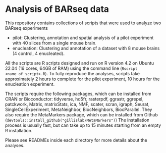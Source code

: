 Analysis of BARseq data
===


This repository contains collections of scripts that were used to analyze two BARseq experiments
 - pilot: Clustering, annotation and spatial analysis of a pilot experiment with 40 slices from a single mouse brain.
 - enucleation: Clustering and annotation of a dataset with 8 mouse brains (4 control, 4 enucleated).

All the scripts are R scripts designed and run on R version 4.2 on Ubuntu 22.04 (16 cores, 64GB of RAM) using the command line (`Rscript <name_of_script>.R`).
To fully reproduce the analyses, scripts take approximately 2 hours to complete for the pilot experiment, 10 hours for the enucleation experiment.

The scripts require the following packages, which can be installed from CRAN or Bioconductor:
tidyverse, hd5fr, rasterpdf, ggrastr, ggrepel, patckwork, Matrix, matrixStats, ica, NMF,
scater, scran, igraph, Seurat, SingleCellExperiment, MetaNeighbor, BiocNeighbors, BiocParallel.
They also require the MetaMarkers package, which can be installed from Github (`devtools::install_github("gillislab/MetaMarkers")`)
The installation process is usually fast, but can take up to 15 minutes starting from an empty R installation.

Please see READMEs inside each directory for more details about the analyses.
